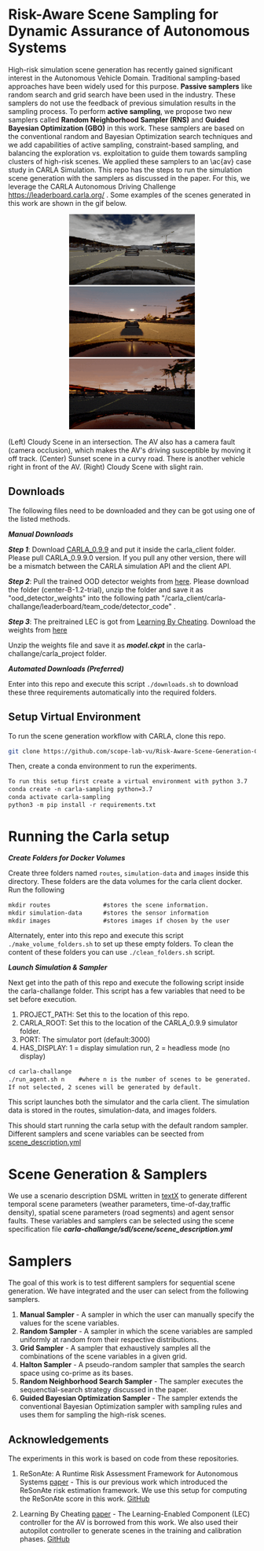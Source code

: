 # Risk-Aware Scene Sampling for Dynamic Assurance of Autonomous Systems

High-risk simulation scene generation has recently gained significant interest in the Autonomous Vehicle Domain. Traditional sampling-based approaches have been widely used for this purpose. **Passive samplers** like random search and grid search have been used in the industry. These samplers do not use the feedback of previous simulation results in the sampling process. To perform **active sampling**, we propose two new samplers called **Random Neighborhood Sampler (RNS)** and **Guided Bayesian Optimization (GBO)** in this work. These samplers are based on the conventional random and Bayesian Optimization search techniques and we add capabilities of active sampling, constraint-based sampling, and balancing the exploration vs. exploitation to guide them towards sampling clusters of high-risk scenes. We applied these samplers to an \ac{av} case study in CARLA Simulation. This repo has the steps to run the simulation scene generation with the samplers as discussed in the paper. For this, we leverage the CARLA Autonomous Driving Challenge https://leaderboard.carla.org/ . Some examples of the scenes generated in this work are shown in the gif below. 

<p align="center">
  <img src="gif/cloudy.gif" />
  <img src="gif/evening.gif" />
  <img src="gif/night.gif" />
</p>

(Left) Cloudy Scene in an intersection. The AV also has a camera fault (camera occlusion), which makes the AV's driving susceptible by moving it off track. (Center) Sunset scene in a curvy road. There is another vehicle right in front of the AV. (Right) Cloudy Scene with slight rain.  

## Downloads

The following files need to be downloaded and they can be got using one of the listed methods. 

***Manual Downloads***

***Step 1***: Download [CARLA_0.9.9](https://github.com/carla-simulator/carla/releases/tag/0.9.9/) and put it inside the carla_client folder. Please pull CARLA_0.9.9.0 version. If you pull any other version, there will be a mismatch between the CARLA simulation API and the client API. 

***Step 2***: Pull the trained OOD detector weights from [here](https://vanderbilt365-my.sharepoint.com/:f:/g/personal/shreyas_ramakrishna_vanderbilt_edu/EvZqbV90bY1HmSCofd6A1m0BTlqrPBzOF1gy4vDvAt4KUQ?e=LnHlx6). Please download the folder (center-B-1.2-trial), unzip the folder and save it as "ood_detector_weights" into the following path "/carla_client/carla-challange/leaderboard/team_code/detector_code" .

***Step 3***: The preitrained LEC is got from [Learning By Cheating](https://github.com/bradyz/2020_CARLA_challenge). Download the weights from [here](https://vanderbilt365-my.sharepoint.com/:u:/g/personal/shreyas_ramakrishna_vanderbilt_edu/ETRBzI7Ai3VJt9zL7yPnJO4Bi5zYvgggreiY2CG68f8s8A?e=nGJIQl)

Unzip the weights file and save it as ***model.ckpt*** in the carla-challange/carla_project folder. 

***Automated Downloads (Preferred)***

Enter into this repo and execute this script ```./downloads.sh``` to download these three requirements automatically into the required folders.

## Setup Virtual Environment

To run the scene generation workflow with CARLA, clone this repo.

```bash
git clone https://github.com/scope-lab-vu/Risk-Aware-Scene-Generation-CPS.git
```
Then, create a conda environment to run the experiments. 

```
To run this setup first create a virtual environment with python 3.7
conda create -n carla-sampling python=3.7
conda activate carla-sampling
python3 -m pip install -r requirements.txt
```

# Running the Carla setup 

***Create Folders for Docker Volumes***

Create three folders named ```routes```, ```simulation-data``` and ```images``` inside this directory. These folders are the data volumes for the carla client docker. Run the following

```
mkdir routes               #stores the scene information.
mkdir simulation-data      #stores the sensor information
mkdir images               #stores images if chosen by the user
```
Alternately, enter into this repo and execute this script ```./make_volume_folders.sh``` to set up these empty folders. To clean the content of these folders you can use ```./clean_folders.sh``` script.

***Launch Simulation & Sampler***

Next get into the path of this repo and execute the following script inside the carla-challange folder. This script has a few variables that need to be set before execution. 

1. PROJECT_PATH: Set this to the location of this repo.
1. CARLA_ROOT: Set this to the location of the CARLA_0.9.9 simulator folder. 
2. PORT: The simulator port (default:3000)
3. HAS_DISPLAY: 1 = display simulation run, 2 = headless mode (no display)

```
cd carla-challange
./run_agent.sh n    #where n is the number of scenes to be generated. If not selected, 2 scenes will be generated by default.
```
This script launches both the simulator and the carla client. The simulation data is stored in the routes, simulation-data, and images folders.

This should start running the carla setup with the default random sampler. Different samplers and scene variables can be seected from [scene_description.yml](carla-challange/sdl/scene/scene_description.yml)

# Scene Generation & Samplers
We use a scenario description DSML written in [textX](https://textx.github.io/textX/stable/) to generate different temporal scene parameters (weather parameters, time-of-day,traffic density), spatial scene parameters (road segments) and agent sensor faults. These variables and samplers can be selected using the scene specification file ***carla-challange/sdl/scene/scene_description.yml***

# Samplers

The goal of this work is to test different samplers for sequential scene generation. We have integrated and the user can select from the following samplers.

1. **Manual Sampler** - A sampler in which the user can manually specify the values for the scene variables.
2. **Random Sampler** - A sampler in which the scene variables are sampled uniformly at random from their respective distributions.
3. **Grid Sampler** - A sampler that exhaustively samples all the combinations of the scene variables in a given grid.
4. **Halton Sampler** - A pseudo-random sampler that samples the search space using co-prime as its bases.
5. **Random Neighborhood Search Sampler** - The sampler executes the sequenctial-search strategy discussed in the paper.
6. **Guided Bayesian Optimization Sampler** - The sampler extends the conventional Bayesian Optimization sampler with sampling rules and uses them for sampling the high-risk scenes. 


## Acknowledgements

The experiments in this work is based on code from these repositories.


1. ReSonAte: A Runtime Risk Assessment Framework for Autonomous Systems [paper](https://arxiv.org/abs/2102.09419) - This is our previous work which introduced the ReSonAte risk estimation framework. We use this setup for computing the ReSonAte score in this work. [GitHub](https://github.com/scope-lab-vu/Resonate)

2. Learning By Cheating [paper](https://arxiv.org/abs/1912.12294) - The Learning-Enabled Component (LEC) controller for the AV is borrowed from this work. We also used their autopilot controller to generate scenes in the training and calibration phases. [GitHub](https://github.com/bradyz/2020_CARLA_challenge) 




